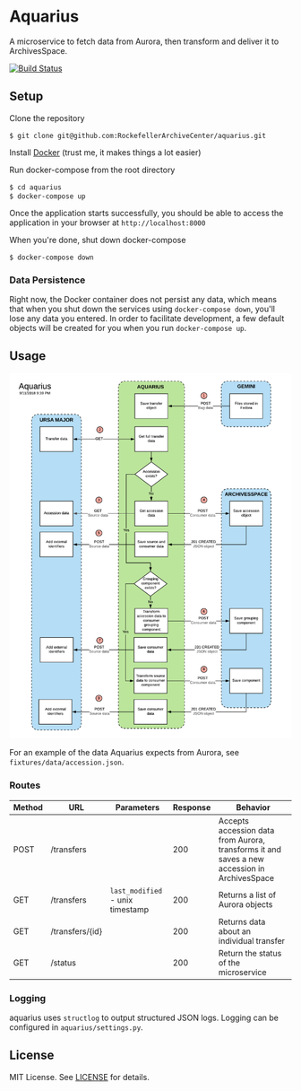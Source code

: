 # Aquarius

A microservice to fetch data from Aurora, then transform and deliver it to ArchivesSpace.

[![Build Status](https://travis-ci.org/RockefellerArchiveCenter/aquarius.svg?branch=master)](https://travis-ci.org/RockefellerArchiveCenter/aquarius)

## Setup

Clone the repository

    $ git clone git@github.com:RockefellerArchiveCenter/aquarius.git

Install [Docker](https://store.docker.com/search?type=edition&offering=community) (trust me, it makes things a lot easier)

Run docker-compose from the root directory

    $ cd aquarius
    $ docker-compose up

Once the application starts successfully, you should be able to access the application in your browser at `http://localhost:8000`

When you're done, shut down docker-compose

    $ docker-compose down


### Data Persistence

Right now, the Docker container does not persist any data, which means that when you shut down the services using `docker-compose down`, you'll lose any data you entered. In order to facilitate development, a few default objects will be created for you when you run `docker-compose up`.


## Usage

![Accession Routine diagram](transformer.png)

For an example of the data Aquarius expects from Aurora, see `fixtures/data/accession.json`.


### Routes

| Method | URL | Parameters | Response  | Behavior  |
|--------|-----|---|---|---|
|POST|/transfers| |200|Accepts accession data from Aurora, transforms it and saves a new accession in ArchivesSpace|
|GET|/transfers|`last_modified` - unix timestamp |200|Returns a list of Aurora objects|
|GET|/transfers/{id}| |200|Returns data about an individual transfer|
|GET|/status||200|Return the status of the microservice


### Logging

aquarius uses `structlog` to output structured JSON logs. Logging can be configured in `aquarius/settings.py`.


## License

MIT License. See [LICENSE](LICENSE) for details.
